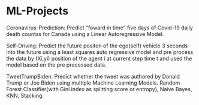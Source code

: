 # ML-Projects

Coronavirus-Prediction: Predict "foward in time" five days of Covid-19 daily death countss for Canada using a Linear Autoregressive Model.

Self-Driving: Predict the future positon of the ego(self) vehicle 3 seconds into the future using a least squares auto regressive model and pre process the data by (Xi,yi) position of the agent i at current step time t and used the model based on the pre processed data.

TweetTrumpBiden: Predict whether the tweet was authored by Donald Trump or Joe Biden using multiple Machine Learning Models. Random Forest Classifier(with Gini index as splitting score or entropy), Naive Bayes, KNN, Stacking.
